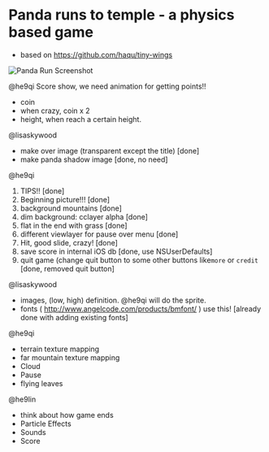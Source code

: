 # Panda runs to temple - a physics based game 
  * based on https://github.com/haqu/tiny-wings

![Panda Run Screenshot](http://heyook.com/download/qi/panda_run_screen_shot.png)

@he9qi
  Score show, we need animation for getting points!!
  * coin
  * when crazy, coin x 2
  * height, when reach a certain height.

@lisaskywood 

* make over image (transparent except the title) [done]
* make panda shadow image [done, no need]

@he9qi
1. TIPS!! [done]
2. Beginning picture!!! [done]
8. background mountains [done]
4. dim background: cclayer alpha [done]
5. flat in the end with grass [done]
6. different viewlayer for pause over menu [done]
7. Hit, good slide, crazy! [done]
9. save score in internal iOS db [done, use NSUserDefaults]
10. quit game (change quit button to some other buttons like`more` or `credit` [done, removed quit button]


@lisaskywood 

 * images, (low, high) definition.  @he9qi will do the sprite.
 * fonts ( http://www.angelcode.com/products/bmfont/ ) use this! [already done with adding existing fonts]


@he9qi 

* terrain texture mapping
* far mountain texture mapping
* Cloud
* Pause
* flying leaves


@he9lin 

* think about how game ends
* Particle Effects
* Sounds
* Score


